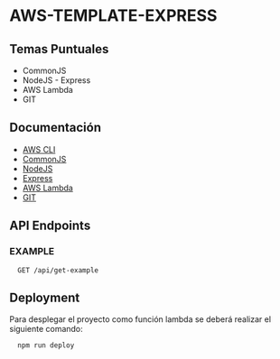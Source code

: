 
# AWS-TEMPLATE-EXPRESS

## Temas Puntuales 
 - CommonJS
 - NodeJS - Express
 - AWS Lambda
 - GIT

## Documentación
 - [AWS CLI](https://aws.amazon.com/es/cli/)
 - [CommonJS](https://nodejs.org/api/modules.html)
 - [NodeJS](https://nodejs.org/en/docs/)
 - [Express](https://expressjs.com/es/starter/hello-world.html)
 - [AWS Lambda](https://docs.aws.amazon.com/es_es/lambda/latest/dg/welcome.html)
 - [GIT](https://git-scm.com/docs/git)

## API Endpoints
### EXAMPLE
~~~
  GET /api/get-example
~~~

## Deployment

Para desplegar el proyecto como función lambda se deberá realizar el siguiente comando:

```bash
  npm run deploy
```